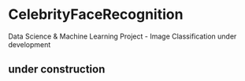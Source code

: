 # CelebrityFaceRecognition
Data Science &amp; Machine Learning Project - Image Classification
under development
## under construction
